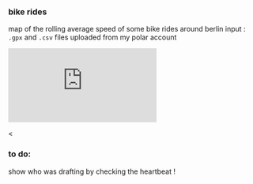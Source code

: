### bike rides
map of the rolling average speed of some bike rides around berlin
input : ``.gpx`` and ``.csv`` files uploaded from my polar account

![output html file](https://github.com/dantepawn/rideMyBike/2020-04-27.html?raw=true)

<

### to do:
show who was drafting by checking the heartbeat ! 
